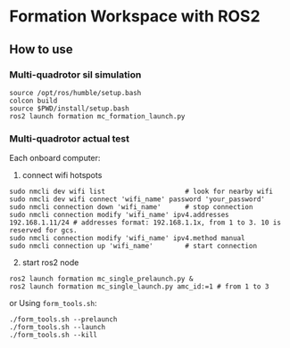 # Formation Workspace with ROS2
## How to use
### Multi-quadrotor sil simulation
```
source /opt/ros/humble/setup.bash
colcon build
source $PWD/install/setup.bash
ros2 launch formation mc_formation_launch.py
```
### Multi-quadrotor actual test
Each onboard computer:
1. connect wifi hotspots
```
sudo nmcli dev wifi list                    # look for nearby wifi 
sudo nmcli dev wifi connect 'wifi_name' password 'your_password'
sudo nmcli connection down 'wifi_name'      # stop connection
sudo nmcli connection modify 'wifi_name' ipv4.addresses 192.168.1.11/24 # addresses format: 192.168.1.1x, from 1 to 3. 10 is reserved for gcs.
sudo nmcli connection modify 'wifi_name' ipv4.method manual
sudo nmcli connection up 'wifi_name'        # start connection
```
2. start ros2 node
```
ros2 launch formation mc_single_prelaunch.py &
ros2 launch formation mc_single_launch.py amc_id:=1 # from 1 to 3
```
or Using `form_tools.sh`:
```
./form_tools.sh --prelaunch
./form_tools.sh --launch
./form_tools.sh --kill
```